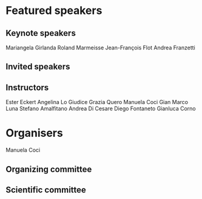 # Featured speakers

## Keynote speakers

Mariangela Girlanda
Roland Marmeisse
Jean-François Flot
Andrea Franzetti


## Invited speakers


## Instructors

Ester Eckert
Angelina Lo Giudice
Grazia Quero
Manuela Coci
Gian Marco Luna
Stefano Amalfitano
Andrea Di Cesare
Diego Fontaneto
Gianluca Corno

# Organisers

Manuela Coci


## Organizing committee


## Scientific committee
